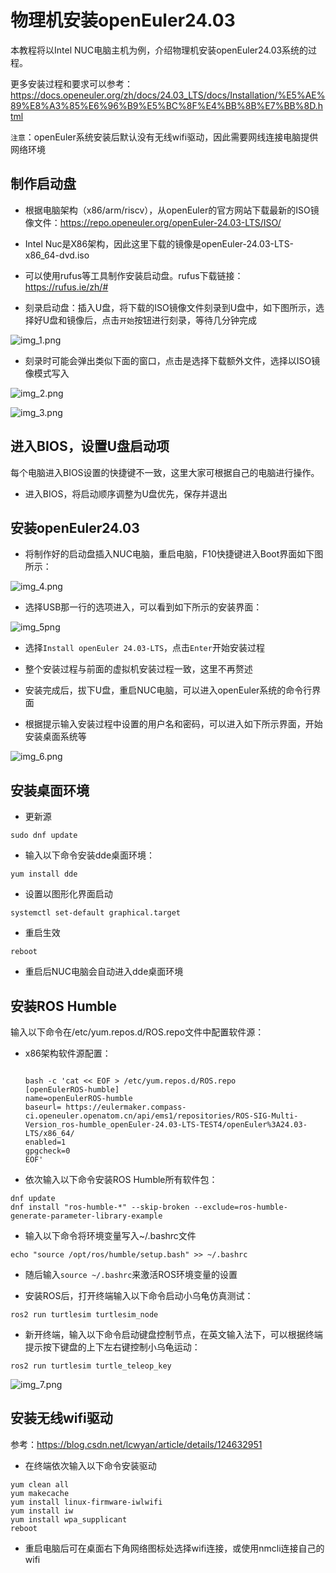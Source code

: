 # 物理机安装openEuler24.03
本教程将以Intel NUC电脑主机为例，介绍物理机安装openEuler24.03系统的过程。

更多安装过程和要求可以参考：https://docs.openeuler.org/zh/docs/24.03_LTS/docs/Installation/%E5%AE%89%E8%A3%85%E6%96%B9%E5%BC%8F%E4%BB%8B%E7%BB%8D.html

`注意`：openEuler系统安装后默认没有无线wifi驱动，因此需要网线连接电脑提供网络环境

## 制作启动盘
- 根据电脑架构（x86/arm/riscv），从openEuler的官方网站下载最新的ISO镜像文件：https://repo.openeuler.org/openEuler-24.03-LTS/ISO/

- Intel Nuc是X86架构，因此这里下载的镜像是openEuler-24.03-LTS-x86_64-dvd.iso

- 可以使用rufus等工具制作安装启动盘。rufus下载链接：https://rufus.ie/zh/#

- 刻录启动盘：插入U盘，将下载的ISO镜像文件刻录到U盘中，如下图所示，选择好U盘和镜像后，点击`开始`按钮进行刻录，等待几分钟完成

![img_1.png](image/nuc-install/1.png)

- 刻录时可能会弹出类似下面的窗口，点击是选择下载额外文件，选择以ISO镜像模式写入

![img_2.png](image/nuc-install/2.png)

![img_3.png](image/nuc-install/3.png)

## 进入BIOS，设置U盘启动项

每个电脑进入BIOS设置的快捷键不一致，这里大家可根据自己的电脑进行操作。

- 进入BIOS，将启动顺序调整为U盘优先，保存并退出

## 安装openEuler24.03

- 将制作好的启动盘插入NUC电脑，重启电脑，F10快捷键进入Boot界面如下图所示：

![img_4.png](image/nuc-install/4.jpeg)

- 选择USB那一行的选项进入，可以看到如下所示的安装界面：

![img_5png](image/nuc-install/5.jpeg)

- 选择`Install openEuler 24.03-LTS`，点击`Enter`开始安装过程

- 整个安装过程与前面的虚拟机安装过程一致，这里不再赘述

- 安装完成后，拔下U盘，重启NUC电脑，可以进入openEuler系统的命令行界面

- 根据提示输入安装过程中设置的用户名和密码，可以进入如下所示界面，开始安装桌面系统等

![img_6.png](image/nuc-install/6.jpeg)


## 安装桌面环境

- 更新源

```
sudo dnf update
```

- 输入以下命令安装dde桌面环境：

```
yum install dde
```

- 设置以图形化界面启动

```
systemctl set-default graphical.target
```

- 重启生效

```
reboot
```
- 重启后NUC电脑会自动进入dde桌面环境

## 安装ROS Humble

输入以下命令在/etc/yum.repos.d/ROS.repo文件中配置软件源：

- x86架构软件源配置：


  ```
  
  bash -c 'cat << EOF > /etc/yum.repos.d/ROS.repo
  [openEulerROS-humble]
  name=openEulerROS-humble
  baseurl= https://eulermaker.compass-ci.openeuler.openatom.cn/api/ems1/repositories/ROS-SIG-Multi-Version_ros-humble_openEuler-24.03-LTS-TEST4/openEuler%3A24.03-LTS/x86_64/
  enabled=1
  gpgcheck=0
  EOF'
  
  ```
  
- 依次输入以下命令安装ROS Humble所有软件包：

```
dnf update
dnf install "ros-humble-*" --skip-broken --exclude=ros-humble-generate-parameter-library-example
```

- 输入以下命令将环境变量写入~/.bashrc文件

```
echo "source /opt/ros/humble/setup.bash" >> ~/.bashrc
```

- 随后输入`source ~/.bashrc`来激活ROS环境变量的设置

- 安装ROS后，打开终端输入以下命令启动小乌龟仿真测试：

```
ros2 run turtlesim turtlesim_node
```
- 新开终端，输入以下命令启动键盘控制节点，在英文输入法下，可以根据终端提示按下键盘的上下左右键控制小乌龟运动：

```
ros2 run turtlesim turtle_teleop_key
```

![img_7.png](image/nuc-install/7.png)

## 安装无线wifi驱动

参考：https://blog.csdn.net/lcwyan/article/details/124632951

- 在终端依次输入以下命令安装驱动

```
yum clean all
yum makecache
yum install linux-firmware-iwlwifi
yum install iw
yum install wpa_supplicant
reboot
```
- 重启电脑后可在桌面右下角网络图标处选择wifi连接，或使用nmcli连接自己的wifi


